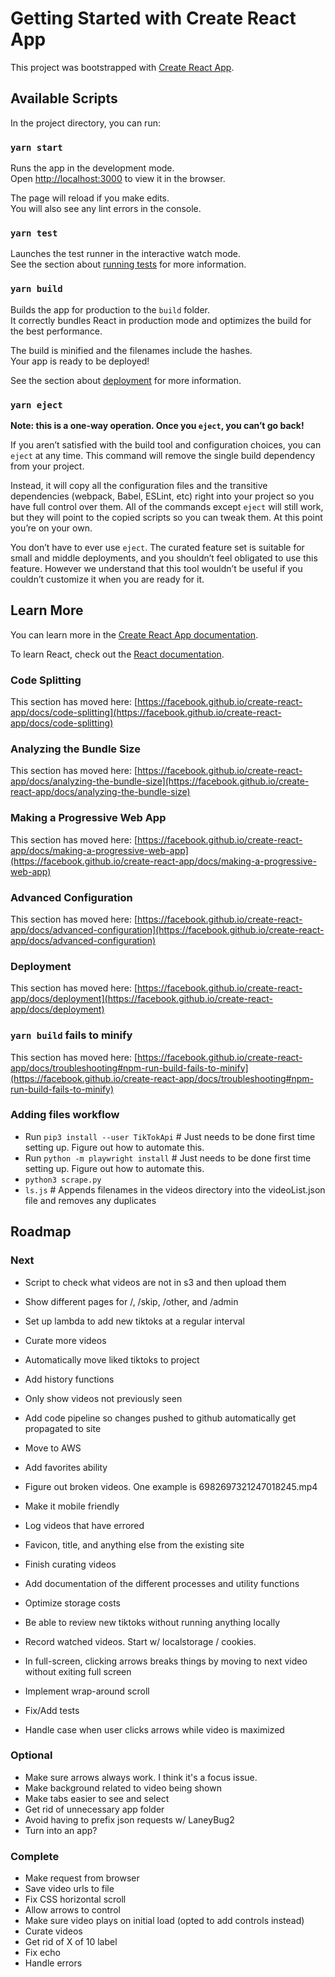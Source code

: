 # Getting Started with Create React App

This project was bootstrapped with [Create React App](https://github.com/facebook/create-react-app).

## Available Scripts

In the project directory, you can run:

### `yarn start`

Runs the app in the development mode.\
Open [http://localhost:3000](http://localhost:3000) to view it in the browser.

The page will reload if you make edits.\
You will also see any lint errors in the console.

### `yarn test`

Launches the test runner in the interactive watch mode.\
See the section about [running tests](https://facebook.github.io/create-react-app/docs/running-tests) for more information.

### `yarn build`

Builds the app for production to the `build` folder.\
It correctly bundles React in production mode and optimizes the build for the best performance.

The build is minified and the filenames include the hashes.\
Your app is ready to be deployed!

See the section about [deployment](https://facebook.github.io/create-react-app/docs/deployment) for more information.

### `yarn eject`

**Note: this is a one-way operation. Once you `eject`, you can’t go back!**

If you aren’t satisfied with the build tool and configuration choices, you can `eject` at any time. This command will remove the single build dependency from your project.

Instead, it will copy all the configuration files and the transitive dependencies (webpack, Babel, ESLint, etc) right into your project so you have full control over them. All of the commands except `eject` will still work, but they will point to the copied scripts so you can tweak them. At this point you’re on your own.

You don’t have to ever use `eject`. The curated feature set is suitable for small and middle deployments, and you shouldn’t feel obligated to use this feature. However we understand that this tool wouldn’t be useful if you couldn’t customize it when you are ready for it.

## Learn More

You can learn more in the [Create React App documentation](https://facebook.github.io/create-react-app/docs/getting-started).

To learn React, check out the [React documentation](https://reactjs.org/).

### Code Splitting

This section has moved here: [https://facebook.github.io/create-react-app/docs/code-splitting](https://facebook.github.io/create-react-app/docs/code-splitting)

### Analyzing the Bundle Size

This section has moved here: [https://facebook.github.io/create-react-app/docs/analyzing-the-bundle-size](https://facebook.github.io/create-react-app/docs/analyzing-the-bundle-size)

### Making a Progressive Web App

This section has moved here: [https://facebook.github.io/create-react-app/docs/making-a-progressive-web-app](https://facebook.github.io/create-react-app/docs/making-a-progressive-web-app)

### Advanced Configuration

This section has moved here: [https://facebook.github.io/create-react-app/docs/advanced-configuration](https://facebook.github.io/create-react-app/docs/advanced-configuration)

### Deployment

This section has moved here: [https://facebook.github.io/create-react-app/docs/deployment](https://facebook.github.io/create-react-app/docs/deployment)

### `yarn build` fails to minify

This section has moved here: [https://facebook.github.io/create-react-app/docs/troubleshooting#npm-run-build-fails-to-minify](https://facebook.github.io/create-react-app/docs/troubleshooting#npm-run-build-fails-to-minify)

### Adding files workflow
- Run `pip3 install --user TikTokApi` # Just needs to be done first time setting up. Figure out how to automate this.
- Run `python -m playwright install` # Just needs to be done first time setting up. Figure out how to automate this.
- `python3 scrape.py`
- `ls.js` # Appends filenames in the videos directory into the videoList.json file and removes any duplicates

## Roadmap
### Next
- Script to check what videos are not in s3 and then upload them
- Show different pages for /, /skip, /other, and /admin
- Set up lambda to add new tiktoks at a regular interval
- Curate more videos
- Automatically move liked tiktoks to project
- Add history functions
- Only show videos not previously seen
- Add code pipeline so changes pushed to github automatically get propagated to site

- Move to AWS
- Add favorites ability
- Figure out broken videos. One example is 6982697321247018245.mp4
- Make it mobile friendly
- Log videos that have errored
- Favicon, title, and anything else from the existing site
- Finish curating videos
- Add documentation of the different processes and utility functions
- Optimize storage costs
- Be able to review new tiktoks without running anything locally
- Record watched videos. Start w/ localstorage / cookies.
- In full-screen, clicking arrows breaks things by moving to next video without exiting full screen
- Implement wrap-around scroll
- Fix/Add tests
- Handle case when user clicks arrows while video is maximized

### Optional
- Make sure arrows always work. I think it's a focus issue.
- Make background related to video being shown
- Make tabs easier to see and select
- Get rid of unnecessary app folder
- Avoid having to prefix json requests w/ LaneyBug2
- Turn into an app?

### Complete
- Make request from browser
- Save video urls to file
- Fix CSS horizontal scroll
- Allow arrows to control
- Make sure video plays on initial load (opted to add controls instead)
- Curate videos
- Get rid of X of 10 label
- Fix echo
- Handle errors


